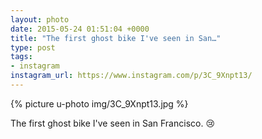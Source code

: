 ```yaml
---
layout: photo
date: 2015-05-24 01:51:04 +0000
title: "The first ghost bike I've seen in San…"
type: post
tags:
- instagram
instagram_url: https://www.instagram.com/p/3C_9Xnpt13/
---
```


{% picture u-photo img/3C_9Xnpt13.jpg %}

The first ghost bike I've seen in San Francisco. 😢
